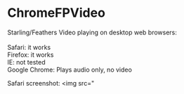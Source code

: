 # ChromeFPVideo
Starling/Feathers Video playing on desktop web browsers:<br><br>
Safari: it works<br>
Firefox: it works<br>
IE: not tested<br>
Google Chrome: Plays audio only, no video<br>


Safari screenshot: <img src="
